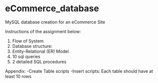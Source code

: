 # eCommerce_database
MySQL database creation for an eCommerce Site

Instructions of the assignment below:
1. Flow of System 
2. Database structure:
3. Entity-Relational (ER) Model
3. 10 sql queries 
4. 2 detailed SQL procedures

Appendix:
 -Create Table scripts
 -Insert scripts: Each table should have at least 10 rows
